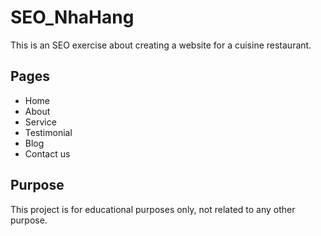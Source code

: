 # SEO_NhaHang 
This is an SEO exercise about creating a website for a cuisine restaurant.

## Pages
- Home 
- About
- Service
- Testimonial
- Blog
- Contact us

## Purpose
This project is for educational purposes only, not related to any other purpose.
